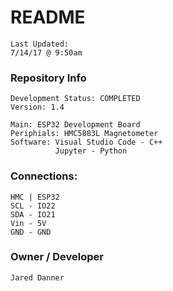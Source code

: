 # README #
    Last Updated:
    7/14/17 @ 9:50am

### Repository Info ###
    Development Status: COMPLETED
    Version: 1.4
    
    Main: ESP32 Development Board
    Periphials: HMC5883L Magnetometer
    Software: Visual Studio Code - C++
	          Jupyter - Python

### Connections: ###
    HMC | ESP32
    SCL - IO22
    SDA - IO21
    Vin - 5V
    GND - GND

### Owner / Developer ###
    Jared Danner